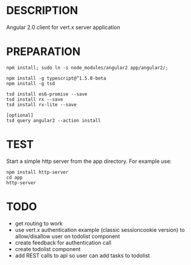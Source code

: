 
DESCRIPTION
===========
Angular 2.0 client for vert.x server application

PREPARATION
===========
    npm install; sudo ln -s node_modules/angular2 app/angular2/;

    npm install -g typescript@^1.5.0-beta
    npm install -g tsd

    tsd install es6-promise --save
    tsd install rx --save
    tsd install rx-lite --save

    [optional]
    tsd query angular2 --action install

TEST
====
Start a simple http server from the app directory. For example use:

    npm install http-server
    cd app
    http-server

TODO
====
- get routing to work
- use vert.x authentication example (classic sessioncookie version) to allow/disallow user on todolist component
- create feedback for authentication call
- create todolist component
- add REST calls to api so user can add tasks to todolist
